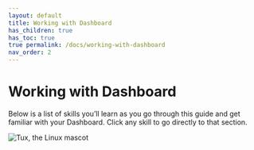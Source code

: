 ```yaml
---
layout: default
title: Working with Dashboard
has_children: true
has_toc: true
true permalink: /docs/working-with-dashboard
nav_order: 2
---
```


# Working with Dashboard

Below is a list of skills you’ll learn as you go through this guide and get familiar with your Dashboard. Click any skill to go directly to that section.

![Tux, the Linux mascot](/assets/images/tux.png, "Linux Mascot")
